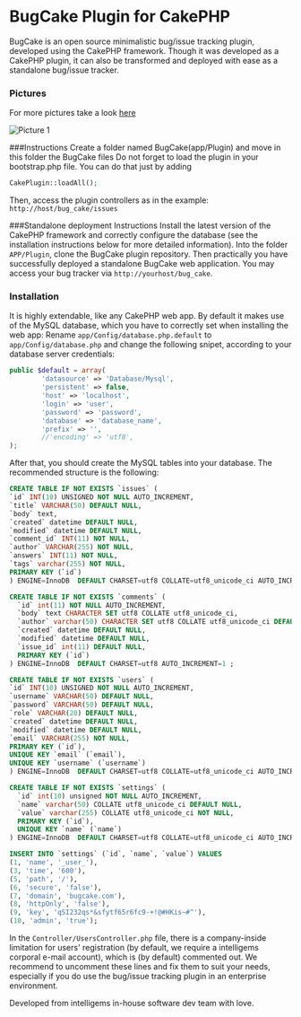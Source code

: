 BugCake Plugin for CakePHP
=======

BugCake is an open source minimalistic bug/issue tracking plugin, developed using the CakePHP framework. Though it was developed as a CakePHP plugin, it can also be transformed and deployed with ease as a standalone bug/issue tracker.

### Pictures
For more pictures take a look [here](https://github.com/intelligems/BugCake/wiki/Pictures)

![Picture 1](https://dl.dropboxusercontent.com/u/162584646/bug1.png)


###Instructions
Create a folder named BugCake(app/Plugin)
and move in this folder the BugCake files
Do not forget to load the plugin in your bootstrap.php file.
You can do that just by adding 
```php
CakePlugin::loadAll();
```
Then, access the plugin controllers as in the example:
`http://host/bug_cake/issues`

###Standalone deployment Instructions
Install the latest version of the CakePHP framework and correctly configure the database (see the installation instructions below for more detailed information).
Into the folder `APP/Plugin`, clone the BugCake plugin repository. Then practically you have successfully deployed a standalone BugCake web application. You may access your bug tracker via `http://yourhost/bug_cake`.


### Installation
It is highly extendable, like any CakePHP web app. By default it makes use of the MySQL database, which you have to correctly set when installing the web app:
Rename `app/Config/database.php.default` to `app/Config/database.php` and change the following snipet, according to your database server credentials:

```php
public $default = array(
        'datasource' => 'Database/Mysql',
        'persistent' => false,
        'host' => 'localhost',
        'login' => 'user',
        'password' => 'password',
        'database' => 'database_name',
        'prefix' => '',
        //'encoding' => 'utf8',
);
```

After that, you should create the MySQL tables into your database. The recommended  structure is the following:

```sql
CREATE TABLE IF NOT EXISTS `issues` (
`id` INT(10) UNSIGNED NOT NULL AUTO_INCREMENT,
`title` VARCHAR(50) DEFAULT NULL,
`body` text,
`created` datetime DEFAULT NULL,
`modified` datetime DEFAULT NULL,
`comment_id` INT(11) NOT NULL,
`author` VARCHAR(255) NOT NULL,
`answers` INT(11) NOT NULL,
`tags` varchar(255) NOT NULL,
PRIMARY KEY (`id`)
) ENGINE=InnoDB  DEFAULT CHARSET=utf8 COLLATE=utf8_unicode_ci AUTO_INCREMENT=1 ;

CREATE TABLE IF NOT EXISTS `comments` (
  `id` int(11) NOT NULL AUTO_INCREMENT,
  `body` text CHARACTER SET utf8 COLLATE utf8_unicode_ci,
  `author` varchar(50) CHARACTER SET utf8 COLLATE utf8_unicode_ci DEFAULT NULL,
  `created` datetime DEFAULT NULL,
  `modified` datetime DEFAULT NULL,
  `issue_id` int(11) DEFAULT NULL,
  PRIMARY KEY (`id`)
) ENGINE=InnoDB  DEFAULT CHARSET=utf8 AUTO_INCREMENT=1 ;

CREATE TABLE IF NOT EXISTS `users` (
`id` INT(10) UNSIGNED NOT NULL AUTO_INCREMENT,
`username` VARCHAR(50) DEFAULT NULL,
`password` VARCHAR(50) DEFAULT NULL,
`role` VARCHAR(20) DEFAULT NULL,
`created` datetime DEFAULT NULL,
`modified` datetime DEFAULT NULL,
`email` VARCHAR(255) NOT NULL,
PRIMARY KEY (`id`),
UNIQUE KEY `email` (`email`),
UNIQUE KEY `username` (`username`)
) ENGINE=InnoDB  DEFAULT CHARSET=utf8 COLLATE=utf8_unicode_ci AUTO_INCREMENT=1 ;

CREATE TABLE IF NOT EXISTS `settings` (
  `id` int(10) unsigned NOT NULL AUTO_INCREMENT,
  `name` varchar(50) COLLATE utf8_unicode_ci DEFAULT NULL,
  `value` varchar(255) COLLATE utf8_unicode_ci NOT NULL,
  PRIMARY KEY (`id`),
  UNIQUE KEY `name` (`name`)
) ENGINE=InnoDB  DEFAULT CHARSET=utf8 COLLATE=utf8_unicode_ci AUTO_INCREMENT=10 ;

INSERT INTO `settings` (`id`, `name`, `value`) VALUES
(1, 'name', '_user_'),
(3, 'time', '600'),
(5, 'path', '/'),
(6, 'secure', 'false'),
(7, 'domain', 'bugcake.com'),
(8, 'httpOnly', 'false'),
(9, 'key', 'qSI232qs*&sfytf65r6fc9-+!@#HKis~#^'),
(10, 'admin', 'true');
```


In the `Controller/UsersController.php` file, there is a company-inside limitation for users' registration (by default, we require a intelligems corporal e-mail account), which is (by default) commented out. We recommend to uncomment these lines and fix them to suit your needs, especially if you do use the bug/issue tracking plugin in an enterprise environment.

Developed from intelligems in-house software dev team with love.
